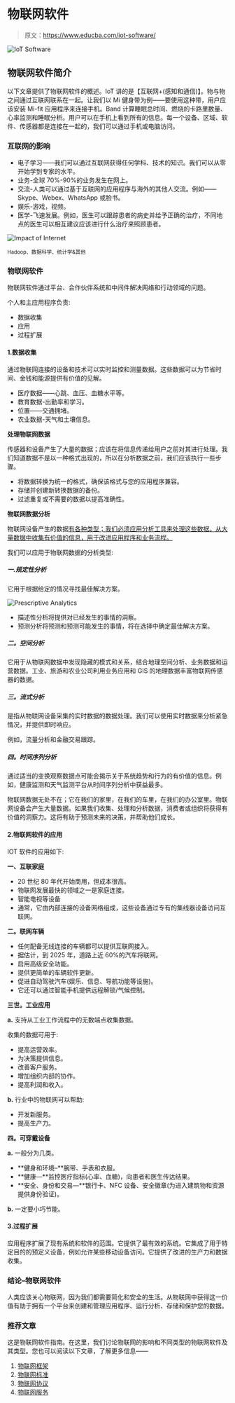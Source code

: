# 物联网软件

> 原文：<https://www.educba.com/iot-software/>

![IoT Software](img/27c40af46d70c7bd4ded7f6392ea7911.png)



## 物联网软件简介

以下文章提供了物联网软件的概述。IoT 讲的是【互联网+(感知和通信)】。物与物之间通过互联网联系在一起。让我们以 Mi 健身带为例——要使用这种带，用户应该安装 Mi-fit 应用程序来连接手机。Band 计算睡眠总时间、燃烧的卡路里数量、心率监测和睡眠分析。用户可以在手机上看到所有的信息。每一个设备、区域、软件、传感器都是连接在一起的，我们可以通过手机或电脑访问。

### 互联网的影响

*   电子学习——我们可以通过互联网获得任何学科、技术的知识。我们可以从零开始学到专家的水平。
*   业务-全球 70%-90%的业务发生在网上。
*   交流-人类可以通过基于互联网的应用程序与海外的其他人交流。例如——Skype、Webex、WhatsApp 或脸书。
*   娱乐-游戏，视频。
*   医学-飞速发展。例如，医生可以跟踪患者的病史并给予正确的治疗，不同地点的医生可以相互建议应该进行什么治疗来照顾患者。

![Impact of Internet](img/7f210b9344a28607bec2013d882a05a2.png)



<small>Hadoop、数据科学、统计学&其他</small>

### 物联网软件

物联网软件通过平台、合作伙伴系统和中间件解决网络和行动领域的问题。

个人和主应用程序负责:

*   数据收集
*   应用
*   过程扩展

#### 1.数据收集

通过物联网连接的设备和技术可以实时监控和测量数据。这些数据可以为节省时间、金钱和能源提供有价值的见解。

*   医疗数据——心跳、血压、血糖水平等。
*   教育数据-出勤率和学习。
*   位置——交通拥堵。
*   农业数据-天气和土壤信息。

**处理物联网数据**

传感器和设备产生了大量的数据；应该在将信息传递给用户之前对其进行处理。我们知道数据不是以一种格式出现的，所以在分析数据之前，我们应该执行一些步骤。

*   将数据转换为统一的格式，确保该格式与您的应用程序兼容。
*   存储并创建新转换数据的备份。
*   过滤重复或不需要的数据以提高准确性。

**物联网数据分析**

物联网设备产生的数据[有各种类型；我们必须应用分析工具来处理这些数据。从大量数据中收集有价值的信息，用于改进应用程序和业务流程。](https://www.educba.com/iot-devices/)

我们可以应用于物联网数据的分析类型:

##### 一.规定性分析

它用于根据给定的情况寻找最佳解决方案。

![Prescriptive Analytics](img/adf799c1012b837d7529f6bc5f3e229b.png)



*   描述性分析将提供对已经发生的事情的洞察。
*   预测分析将预测和预测可能发生的事情，将在选择中确定最佳解决方案。

##### 二。空间分析

它用于从物联网数据中发现隐藏的模式和关系，结合地理空间分析、业务数据和运营数据。工业、旅游和农业公司利用业务应用和 GIS 的地理数据丰富物联网传感器的数据。

##### 三。流式分析

是指从物联网设备采集的实时数据的数据处理。我们可以使用实时数据来分析紧急情况，并提供即时响应。

例如，流量分析和金融交易跟踪。

##### 四。时间序列分析

通过适当的变换观察数据点可能会揭示关于系统趋势和行为的有价值的信息。例如，健康监测和天气监测平台从时间序列分析中获益最多。

物联网数据无处不在；它在我们的家里，在我们的车里，在我们的办公室里。物联网设备会产生大量数据。如果我们收集、处理和分析数据，消费者或组织将获得有价值的洞察力。这将有助于预测未来的决策，并帮助他们成长。

#### 2.物联网软件的应用

IOT 软件的应用如下:

**一、互联家庭**

*   20 世纪 80 年代开始商用，但成本很高。
*   物联网发展最快的领域之一是家庭连接。
*   智能电视等设备
*   通常，它由内部连接的设备网络组成，这些设备通过专有的集线器设备访问互联网。

**二。联网车辆**

*   任何配备无线连接的车辆都可以提供互联网接入。
*   据估计，到 2025 年，道路上近 60%的汽车将联网。
*   启用高级安全功能。
*   提供更简单的车辆软件更新。
*   促进自动驾驶汽车(娱乐、信息、导航功能等设施)。
*   它还可以通过智能手机提供远程解锁/气候控制。

**三世。工业应用**

**a.** 支持从工业工作流程中的无数端点收集数据。

收集的数据可用于:

*   提高运营效率。
*   为决策提供信息。
*   改善客户服务。
*   增加组织内部的协作。
*   提高利润和收入。

**b.** 行业中的物联网可以帮助:

*   开发新服务。
*   提高生产力。

**四。可穿戴设备**

**a.** 一般分为几类。

*   **健身和环境–**腕带、手表和衣服。
*   **健康—**监控医疗指标(心率、血糖)，向患者和医生传达结果。
*   **安全、身份和交易—**银行卡、NFC 设备、安全徽章(为进入建筑物和资源提供身份验证)。

**b.** 一定要小巧节能。

#### 3.过程扩展

应用程序扩展了现有系统和软件的范围。它提供了最有效的系统。它集成了用于特定目的的预定义设备，例如允许某些移动设备访问。它提供了改进的生产力和数据收集。

### 结论–物联网软件

人类应该关心物联网，因为我们都需要简化和安全的生活。从物联网中获得这一价值有助于拥有一个平台来创建和管理应用程序、运行分析、存储和保护您的数据。

### 推荐文章

这是物联网软件指南。在这里，我们讨论物联网的影响和不同类型的物联网软件及其类型。您也可以阅读以下文章，了解更多信息——

1.  [物联网框架](https://www.educba.com/iot-framework/)
2.  [物联网标准](https://www.educba.com/iot-standards/)
3.  [物联网协议](https://www.educba.com/iot-protocols/)
4.  [物联网服务](https://www.educba.com/iot-services/)





